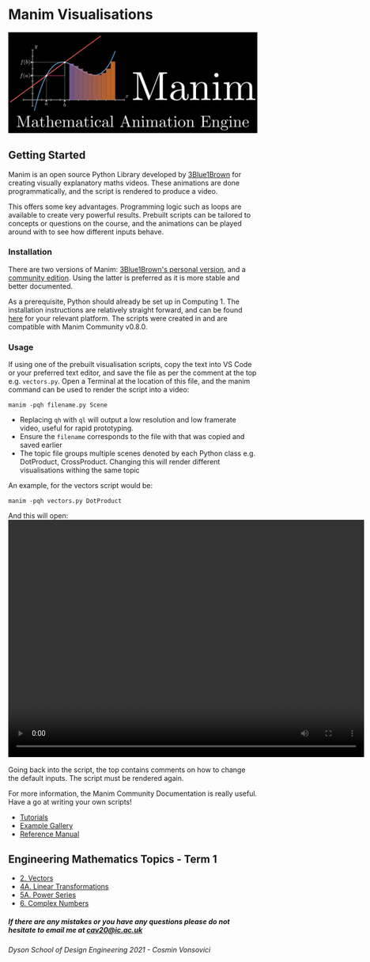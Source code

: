 # Manim Visualisations

![Logo](gettingStarted\media\logo.png)
## Getting Started

Manim is an open source Python Library developed by [3Blue1Brown](https://www.youtube.com/c/3blue1brown) for creating visually explanatory maths videos. These animations are done programmatically, and the script is rendered to produce a video. 

This offers some key advantages. Programming logic such as loops are available to create very powerful results. Prebuilt scripts can be tailored to concepts or questions on the course, and the animations can be played around with to see how different inputs behave.

### Installation
There are two versions of Manim: [3Blue1Brown's personal version](https://github.com/3b1b/manim), and a [community edition](https://github.com/ManimCommunity/manim). Using the latter is preferred as it is more stable and better documented. 

As a prerequisite, Python should already be set up in Computing 1. The installation instructions are relatively straight forward, and can be found [here](https://docs.manim.community/en/stable/installation.html) for your relevant platform. The scripts were created in and are compatible with Manim Community v0.8.0.

### Usage
If using one of the prebuilt visualisation scripts, copy the text into VS Code or your preferred text editor, and save the file as per the comment at the top e.g. `vectors.py`. Open a Terminal at the location of this file, and the manim command can be used to render the script into a video:

```
manim -pqh filename.py Scene
```

* Replacing `qh` with `ql` will output a low resolution and low framerate video, useful for rapid prototyping.
* Ensure the `filename` corresponds to the file with that was copied and saved earlier
* The topic file groups multiple scenes denoted by each Python class e.g. DotProduct, CrossProduct. Changing this will render different visualisations withing the same topic

An example, for the vectors script would be:
```
manim -pqh vectors.py DotProduct
```

And this will open:
<video width="720" height="480" controls>
  <source src="gettingStarted\media\DotProduct.mp4" type="video/mp4">
</video>

Going back into the script, the top contains comments on how to change the default inputs. The script must be rendered again.

For more information, the Manim Community Documentation is really useful. Have a go at writing your own scripts! 
* [Tutorials](https://docs.manim.community/en/stable/tutorials.html) 
* [Example Gallery](https://docs.manim.community/en/stable/examples.html)
* [Reference Manual](https://docs.manim.community/en/stable/reference.html)

## Engineering Mathematics Topics - Term 1
- [2. Vectors](./Topics_term1/Vectors.md)
- [4A. Linear Transformations](./Topics_term1/4A_Linear_Trans.md)
- [5A. Power Series](./Topics_term1/5A_Power_ser.md)
- [6. Complex Numbers](./Topics_term1/6_Complex_num.md)

##### If there are any mistakes or you have any questions please do not hesitate to email me at cav20@ic.ac.uk


###### Dyson School of Design Engineering 2021 - Cosmin Vonsovici
